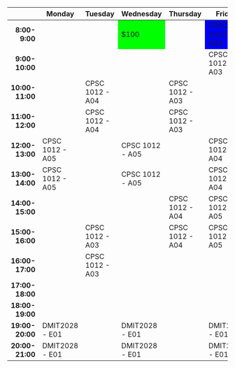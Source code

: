 <!DOCTYPE html>
<html>

<body>


 <table>
  <thead>
    <tr>
      <th></th>
      <th>Monday</th>
      <th>Tuesday</th>
      <th>Wednesday</th>
      <th>Thursday</th>
      <th>Friday</th>
    </tr>
  </thead>
  <tbody>
    <tr>
     <td align = right><strong>8:00-9:00</strong></td>
      <td> </td>
      <td> </td>
      <td style="background-color:#00FF00">$100</td>
      <td> </td>
      <td style="background-color:blue">CPSC 1012 - A03</td> 
    </tr>
    <tr>
     <td align = right><strong>9:00-10:00</strong></td>
      <td> </td>
      <td> </td>
      <td> </td>
      <td> </td>
      <td>CPSC 1012 - A03</td>
    </tr>
    <tr>
     <td align = right><strong>10:00-11:00</strong></td>
      <td> </td>
      <td>CPSC 1012 - A04</td>
      <td> </td>
      <td>CPSC 1012 - A03</td>
      <td> </td>
    </tr>
    <tr>
     <td align = right><strong>11:00-12:00</strong></td>
      <td> </td>
      <td>CPSC 1012 - A04</td>
      <td> </td>
      <td>CPSC 1012 - A03</td>
      <td> </td>
    </tr>
    <tr>
     <td align = right><strong>12:00-13:00</strong></td>
      <td>CPSC 1012 - A05</td>
      <td> </td>
      <td>CPSC 1012 - A05</td>
      <td> </td>
      <td>CPSC 1012 - A04</td>
    </tr>
    <tr>
     <td align = right><strong>13:00-14:00</strong></td>
      <td>CPSC 1012 - A05</td>
      <td> </td>
      <td>CPSC 1012 - A05</td>
      <td> </td>
      <td>CPSC 1012 - A04</td>
    </tr>
    <tr>
     <td align = right><strong>14:00-15:00</strong></td>
      <td> </td>
      <td> </td>
      <td> </td>
      <td>CPSC 1012 - A04</td>
      <td>CPSC 1012 - A05</td>
    </tr>
    <tr>
     <td align = right><strong>15:00-16:00</strong></td>
      <td> </td>
      <td>CPSC 1012 - A03</td>
      <td> </td>
      <td>CPSC 1012 - A04</td>
      <td>CPSC 1012 - A05</td>
    </tr>
    <tr>
     <td align = right><strong>16:00-17:00</strong></td>
      <td> </td>
      <td>CPSC 1012 - A03</td>
      <td> </td>
      <td> </td>
      <td> </td>
    </tr>
    <tr>
     <td align = right><strong>17:00-18:00</strong></td>
      <td> </td>
      <td> </td>
      <td> </td>
      <td> </td>
      <td> </td>
    </tr>
    <tr>
     <td align = right><strong>18:00-19:00</strong></td>
      <td> </td>
      <td> </td>
      <td> </td>
      <td> </td>
      <td> </td>
    </tr>
    <tr>
     <td align = right><strong>19:00-20:00</strong></td>
      <td>DMIT2028 - E01</td>
      <td> </td>
      <td>DMIT2028 - E01</td>
      <td> </td>
      <td>DMIT2028 - E01</td>
    </tr>
    <tr>
     <td align = right><strong>20:00-21:00</strong></td>
      <td>DMIT2028 - E01</td>
      <td> </td>
      <td>DMIT2028 - E01</td>
      <td> </td>
      <td>DMIT2028 - E01</td>
    </tr>
  </tbody>
</table>

</body>
</html>
